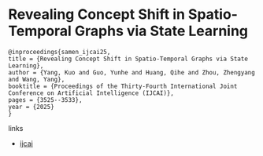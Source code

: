 # Revealing Concept Shift in Spatio-Temporal Graphs via State Learning

```
@inproceedings{samen_ijcai25,
title = {Revealing Concept Shift in Spatio-Temporal Graphs via State Learning},
author = {Yang, Kuo and Guo, Yunhe and Huang, Qihe and Zhou, Zhengyang and Wang, Yang},
booktitle = {Proceedings of the Thirty-Fourth International Joint Conference on Artificial Intelligence (IJCAI)},
pages = {3525--3533},
year = {2025}
}
```

links
- [ijcai](https://www.ijcai.org/proceedings/2025/392)
